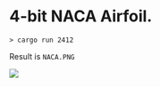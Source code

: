 # 4-bit NACA Airfoil.

```
> cargo run 2412
```

Result is `NACA.PNG`

![](https://github.com/laxect/NACA/wiki/NACA.png)
